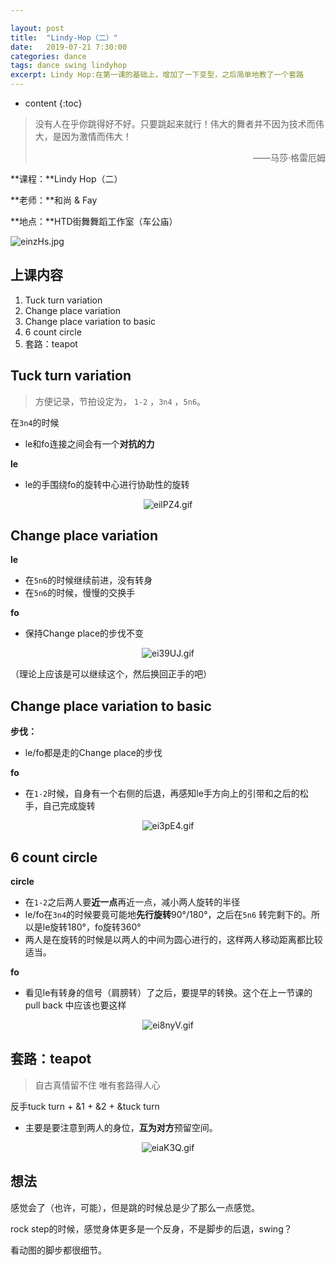 ```yaml
---

layout: post
title:  "Lindy-Hop（二）"
date:   2019-07-21 7:30:00
categories: dance
tags: dance swing lindyhop
excerpt: Lindy Hop:在第一课的基础上，增加了一下变型，之后简单地教了一个套路
---
```


* content
{:toc}
> 没有人在乎你跳得好不好。只要跳起来就行！伟大的舞者并不因为技术而伟大，是因为激情而伟大！
>
> <p align="right">——马莎·格雷厄姆　　</p>

**课程：**Lindy Hop（二）

**老师：**和尚 & Fay

**地点：**HTD街舞舞蹈工作室（车公庙）


![einzHs.jpg](https://s2.ax1x.com/2019/07/22/einzHs.jpg)

## 上课内容

1. Tuck turn variation
2. Change place variation
3. Change place variation to basic
4. 6 count circle
5. 套路：teapot



## Tuck turn variation

> 方便记录，节拍设定为， `1-2`  ，`3n4`  ，`5n6`。

在`3n4`的时候

- le和fo连接之间会有一个**对抗的力**

**le**

- le的手围绕fo的旋转中心进行协助性的旋转

<center>
<img src="https://s2.ax1x.com/2019/07/22/eilPZ4.gif" alt="eilPZ4.gif" border="0" />
</center>

## Change place variation

**le**

- 在`5n6`的时候继续前进，没有转身
- 在`5n6`的时候，慢慢的交换手

**fo**

- 保持Change place的步伐不变

<center>
<img src="https://s2.ax1x.com/2019/07/22/ei39UJ.gif" alt="ei39UJ.gif" border="0" />
</center>

（理论上应该是可以继续这个，然后换回正手的吧）

## Change place variation to basic

**步伐：**

- le/fo都是走的Change place的步伐

**fo**

- 在`1-2`时候，自身有一个右侧的后退，再感知le手方向上的引带和之后的松手，自己完成旋转

<center>
<img src="https://s2.ax1x.com/2019/07/22/ei3pE4.gif" alt="ei3pE4.gif" border="0" />
</center>



## 6 count circle

**circle**

- 在`1-2`之后两人要**近一点**再近一点，减小两人旋转的半径
- le/fo在`3n4`的时候要竟可能地**先行旋转**90°/180°，之后在`5n6` 转完剩下的。所以是le旋转180°，fo旋转360°
- 两人是在旋转的时候是以两人的中间为圆心进行的，这样两人移动距离都比较适当。

**fo**

- 看见le有转身的信号（肩膀转）了之后，要提早的转换。这个在上一节课的pull back 中应该也要这样

<center>
<img src="https://s2.ax1x.com/2019/07/22/ei8nyV.gif" alt="ei8nyV.gif" border="0" />
</center>



## 套路：teapot

> 自古真情留不住 唯有套路得人心

反手tuck turn +   &1 + &2 + &tuck turn 

- 主要是要注意到两人的身位，**互为对方**预留空间。

<center>
<img src="https://s2.ax1x.com/2019/07/22/eiaK3Q.gif" alt="eiaK3Q.gif" border="0" />
</center>



## 想法

感觉会了（也许，可能），但是跳的时候总是少了那么一点感觉。

rock step的时候，感觉身体更多是一个反身，不是脚步的后退，swing？

看动图的脚步都很细节。





